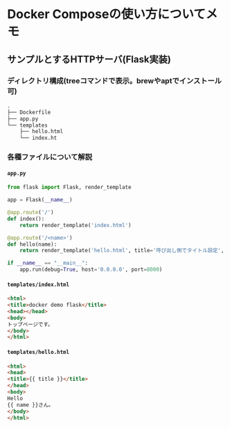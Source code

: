 # Docker Composeの使い方についてメモ

## サンプルとするHTTPサーバ(Flask実装)
### ディレクトリ構成(treeコマンドで表示。brewやaptでインストール可)

```txt
.
├── Dockerfile
├── app.py
└── templates
    ├── hello.html
    └── index.ht
```

### 各種ファイルについて解説

#### `app.py`

```python
from flask import Flask, render_template

app = Flask(__name__)

@app.route('/')
def index():
    return render_template('index.html')

@app.route('/<name>')
def hello(name):
    return render_template('hello.html', title='呼び出し側でタイトル設定', name=name)

if __name__ == "__main__":
    app.run(debug=True, host='0.0.0.0', port=8000)
```

#### `templates/index.html`

```html
<html>
<title>docker demo flask</title>
<head></head>
<body>
トップページです。
</body>
</html>
```

#### `templates/hello.html`

```html
<html>
<head>
<title>{{ title }}</title>
</head>
<body>
Hello
{{ name }}さん。
</body>
</html>
```